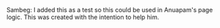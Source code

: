Sambeg: I added this as a test so this could be used in Anuapam's page logic. This was created with the intention to help him.
